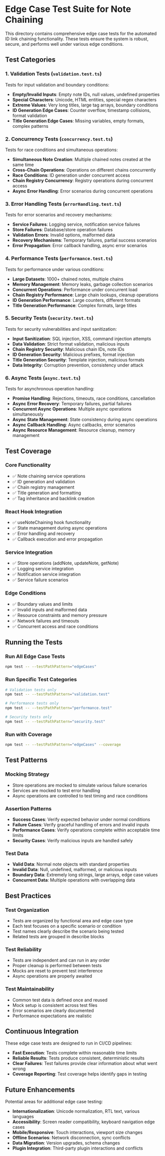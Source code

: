 # Edge Case Test Suite for Note Chaining

This directory contains comprehensive edge case tests for the automated ID link chaining functionality. These tests ensure the system is robust, secure, and performs well under various edge conditions.

## Test Categories

### 1. Validation Tests (`validation.test.ts`)
Tests for input validation and boundary conditions:

- **Empty/Invalid Inputs**: Empty note IDs, null values, undefined properties
- **Special Characters**: Unicode, HTML entities, special regex characters
- **Extreme Values**: Very long titles, large tag arrays, boundary conditions
- **ID Generation Edge Cases**: Counter overflow, timestamp collisions, format validation
- **Title Generation Edge Cases**: Missing variables, empty formats, complex patterns

### 2. Concurrency Tests (`concurrency.test.ts`)
Tests for race conditions and simultaneous operations:

- **Simultaneous Note Creation**: Multiple chained notes created at the same time
- **Cross-Chain Operations**: Operations on different chains concurrently
- **Race Conditions**: ID generation under concurrent access
- **Chain Registry Concurrency**: Registry operations during concurrent access
- **Async Error Handling**: Error scenarios during concurrent operations

### 3. Error Handling Tests (`errorHandling.test.ts`)
Tests for error scenarios and recovery mechanisms:

- **Service Failures**: Logging service, notification service failures
- **Store Failures**: Database/store operation failures
- **Validation Errors**: Invalid options, malformed data
- **Recovery Mechanisms**: Temporary failures, partial success scenarios
- **Error Propagation**: Error callback handling, async error scenarios

### 4. Performance Tests (`performance.test.ts`)
Tests for performance under various conditions:

- **Large Datasets**: 1000+ chained notes, multiple chains
- **Memory Management**: Memory leaks, garbage collection scenarios
- **Concurrent Operations**: Performance under concurrent load
- **Chain Registry Performance**: Large chain lookups, cleanup operations
- **ID Generation Performance**: Large counters, different formats
- **Title Generation Performance**: Complex formats, large titles

### 5. Security Tests (`security.test.ts`)
Tests for security vulnerabilities and input sanitization:

- **Input Sanitization**: SQL injection, XSS, command injection attempts
- **Data Validation**: Strict format validation, malicious inputs
- **Chain Registry Security**: Malicious chain IDs, note IDs
- **ID Generation Security**: Malicious prefixes, format injection
- **Title Generation Security**: Template injection, malicious formats
- **Data Integrity**: Corruption prevention, consistency under attack

### 6. Async Tests (`async.test.ts`)
Tests for asynchronous operation handling:

- **Promise Handling**: Rejections, timeouts, race conditions, cancellation
- **Async Error Recovery**: Temporary failures, partial failures
- **Concurrent Async Operations**: Multiple async operations simultaneously
- **Async State Management**: State consistency during async operations
- **Async Callback Handling**: Async callbacks, error scenarios
- **Async Resource Management**: Resource cleanup, memory management

## Test Coverage

### Core Functionality
- ✅ Note chaining service operations
- ✅ ID generation and validation
- ✅ Chain registry management
- ✅ Title generation and formatting
- ✅ Tag inheritance and backlink creation

### React Hook Integration
- ✅ useNoteChaining hook functionality
- ✅ State management during async operations
- ✅ Error handling and recovery
- ✅ Callback execution and error propagation

### Service Integration
- ✅ Store operations (addNote, updateNote, getNote)
- ✅ Logging service integration
- ✅ Notification service integration
- ✅ Service failure scenarios

### Edge Conditions
- ✅ Boundary values and limits
- ✅ Invalid inputs and malformed data
- ✅ Resource constraints and memory pressure
- ✅ Network failures and timeouts
- ✅ Concurrent access and race conditions

## Running the Tests

### Run All Edge Case Tests
```bash
npm test -- --testPathPattern="edgeCases"
```

### Run Specific Test Categories
```bash
# Validation tests only
npm test -- --testPathPattern="validation.test"

# Performance tests only
npm test -- --testPathPattern="performance.test"

# Security tests only
npm test -- --testPathPattern="security.test"
```

### Run with Coverage
```bash
npm test -- --testPathPattern="edgeCases" --coverage
```

## Test Patterns

### Mocking Strategy
- Store operations are mocked to simulate various failure scenarios
- Services are mocked to test error handling
- Async operations are controlled to test timing and race conditions

### Assertion Patterns
- **Success Cases**: Verify expected behavior under normal conditions
- **Failure Cases**: Verify graceful handling of errors and invalid inputs
- **Performance Cases**: Verify operations complete within acceptable time limits
- **Security Cases**: Verify malicious inputs are handled safely

### Test Data
- **Valid Data**: Normal note objects with standard properties
- **Invalid Data**: Null, undefined, malformed, or malicious inputs
- **Boundary Data**: Extremely long strings, large arrays, edge case values
- **Concurrent Data**: Multiple operations with overlapping data

## Best Practices

### Test Organization
- Tests are organized by functional area and edge case type
- Each test focuses on a specific scenario or condition
- Test names clearly describe the scenario being tested
- Related tests are grouped in describe blocks

### Test Reliability
- Tests are independent and can run in any order
- Proper cleanup is performed between tests
- Mocks are reset to prevent test interference
- Async operations are properly awaited

### Test Maintainability
- Common test data is defined once and reused
- Mock setup is consistent across test files
- Error scenarios are clearly documented
- Performance expectations are realistic

## Continuous Integration

These edge case tests are designed to run in CI/CD pipelines:

- **Fast Execution**: Tests complete within reasonable time limits
- **Reliable Results**: Tests produce consistent, deterministic results
- **Clear Failures**: Test failures provide clear information about what went wrong
- **Coverage Reporting**: Test coverage helps identify gaps in testing

## Future Enhancements

Potential areas for additional edge case testing:

- **Internationalization**: Unicode normalization, RTL text, various languages
- **Accessibility**: Screen reader compatibility, keyboard navigation edge cases
- **Mobile/Responsive**: Touch interactions, viewport size changes
- **Offline Scenarios**: Network disconnection, sync conflicts
- **Data Migration**: Version upgrades, schema changes
- **Plugin Integration**: Third-party plugin interactions and conflicts 